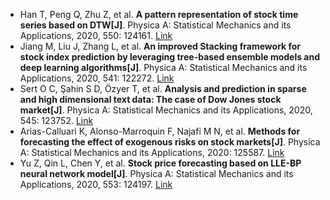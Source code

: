 * Han T, Peng Q, Zhu Z, et al. <b>A pattern representation of stock time series based on DTW[J]</b>. Physica A: Statistical Mechanics and its Applications, 2020, 550: 124161. [Link](https://www.sciencedirect.com/science/article/pii/S0378437120300157)
* Jiang M, Liu J, Zhang L, et al. <b>An improved Stacking framework for stock index prediction by leveraging tree-based ensemble models and deep learning algorithms[J]</b>. Physica A: Statistical Mechanics and its Applications, 2020, 541: 122272. [Link](https://www.sciencedirect.com/science/article/pii/S0378437119313093)
* Sert O C, Şahin S D, Özyer T, et al. <b>Analysis and prediction in sparse and high dimensional text data: The case of Dow Jones stock market[J]</b>. Physica A: Statistical Mechanics and its Applications, 2020, 545: 123752. [Link](https://www.sciencedirect.com/science/article/pii/S0378437119320904)
* Arias-Calluari K, Alonso-Marroquin F, Najafi M N, et al. <b>Methods for forecasting the effect of exogenous risks on stock markets[J]</b>. Physica A: Statistical Mechanics and its Applications, 2020: 125587. [Link](https://www.sciencedirect.com/science/article/pii/S0378437120308852)
* Yu Z, Qin L, Chen Y, et al. <b>Stock price forecasting based on LLE-BP neural network model[J]</b>. Physica A: Statistical Mechanics and its Applications, 2020, 553: 124197. [Link](https://www.sciencedirect.com/science/article/pii/S0378437120300376)